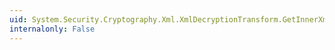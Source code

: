 ```yaml
---
uid: System.Security.Cryptography.Xml.XmlDecryptionTransform.GetInnerXml
internalonly: False
---
```

